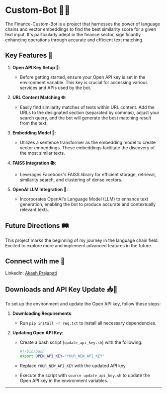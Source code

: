 # Custom-Bot 💼🤖

The Finance-Custom-Bot is a project that harnesses the power of language chains and vector embeddings to find the best similarity score for a given text input. It's particularly adept in the finance sector, significantly enhancing operations through accurate and efficient text matching.

## Key Features 🚀
1. **Open API Key Setup 🔑**:
   - Before getting started, ensure your Open API key is set in the environment variable. This key is crucial for accessing various services and APIs used by the bot.

2. **URL Content Matching 🌐**:
   - Easily find similarity matches of texts within URL content. Add the URLs to the designated section (separated by commas), adjust your search query, and the bot will generate the best matching result from the text.

3. **Embedding Model 🤖**:
   - Utilizes a sentence transformer as the embedding model to create vector embeddings. These embeddings facilitate the discovery of the most similar texts.

4. **FAISS Integration 📚**:
   - Leverages Facebook's FAISS library for efficient storage, retrieval, similarity search, and clustering of dense vectors.

5. **OpenAI LLM Integration 🧠**:
   - Incorporates OpenAI's Language Model (LLM) to enhance text generation, enabling the bot to produce accurate and contextually relevant texts.

## Future Directions 🛤️
This project marks the beginning of my journey in the language chain field. Excited to explore more and implement advanced features in the future.

## Connect with me 🤝
LinkedIn: [Akash Prajapati](https://www.linkedin.com/in/akashprap/)

## Downloads and API Key Update 📥🔑
To set up the environment and update the Open API key, follow these steps:

1. **Downloading Requirements**:
   - Run `pip install -r req.txt` to install all necessary dependencies.

2. **Updating Open API Key**:
   - Create a bash script (`update_api_key.sh`) with the following:
     ```bash
     #!/bin/bash
     export OPEN_API_KEY="YOUR_NEW_API_KEY"
     ```

   - Replace `YOUR_NEW_API_KEY` with the updated API key.
   - Execute the script with `source update_api_key.sh` to update the Open API key in the environment variables.

---
